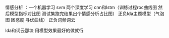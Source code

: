 情感分析 ：一个机器学习 svm  两个深度学习 cnn和lstm（训练过程roc曲线图 然后模型指标对比图 测试集跑完结果出个情感分析占比图）
正负lda主题模型（气泡图 困惑度 寻优曲线） 正负词频词云 

lda和词云那块 用模型效果最好的做就行
